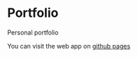 # Portfolio
Personal portfolio

You can visit the web app on [github pages](https://jonasegehrke.github.io/react-portfolio/)

